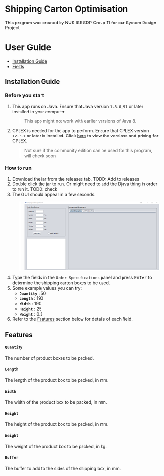 # Shipping Carton Optimisation
This program was created by NUS ISE SDP Group 11 for our System Design Project.

# User Guide

* [Installation Guide](#installation-guide)
* [Fields](#fields)

## Installation Guide

### Before you start
1. This app runs on Java. Ensure that Java version `1.8.0_91` or later installed in your computer.
    > This app might not work with earlier versions of Java 8.
2. CPLEX is needed for the app to perform. Ensure that CPLEX version `12.7.1` or later is installed. Click [here](https://www.ibm.com/products/ilog-cplex-optimization-studio/pricing) to view the versions and pricing for CPLEX.
    > Not sure if the community edition can be used for this program, will check soon

### How to run
1. Download the jar from the releases tab. TODO: Add to releases
2. Double click the jar to run. Or might need to add the Djava thing in order to run it. TODO: check
3. The GUI should appear in a few seconds.
    > <img src="images/GUIprototype.png" width="600">
4. Type the fields in the `Order Specifications` panel and press <kbd>Enter</kbd> to determine the shipping carton boxes to be used.
5. Some example values you can try:
    * **`Quantity`** : 50
    * **`Length`** : 190
    * **`Width`** : 190
    * **`Height`** : 25
    * **`Weight`** : 0.3
6. Refer to the [Features](#features) section below for details of each field.<br>

## Features
#### `Quantity`<br>
The number of product boxes to be packed.<br>
#### `Length`<br>
The length of the product box to be packed, in mm.<br>
#### `Width`<br>
The width of the product box to be packed, in mm.<br>
#### `Height`<br>
The height of the product box to be packed, in mm.<br>
#### `Weight`<br>
The weight of the product box to be packed, in kg.<br>
#### `Buffer`<br>
The buffer to add to the sides of the shipping box, in mm.<br>
